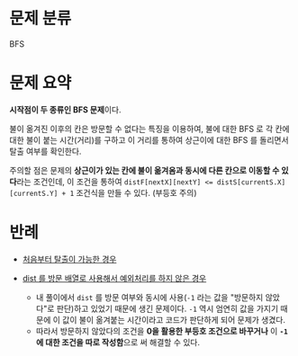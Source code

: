 # 문제 분류
BFS

# 문제 요약

**시작점이 두 종류인 BFS 문제**이다.

불이 옮겨진 이후의 칸은 방문할 수 없다는 특징을 이용하여, 불에 대한 BFS 로 각 칸에 대한 불이 붙는 시간(거리)를 구하고 이 거리를 통하여 상근이에 대한 BFS 를 돌리면서 탈출 여부를 확인한다.

주의할 점은 문제의 **상근이가 있는 칸에 불이 옮겨옴과 동시에 다른 칸으로 이동할 수 있다**라는 조건인데, 이 조건을 통하여 `distF[nextX][nextY] <= distS[currentS.X][currentS.Y] + 1` 조건식을 만들 수 있다. (부등호 주의)

# 반례

- [처음부터 탈출이 가능한 경우](https://www.acmicpc.net/board/view/103429)

- [dist 를 방문 배열로 사용해서 예외처리를 하지 않은 경우](https://www.acmicpc.net/board/view/77034)
  - 내 풀이에서 `dist` 를 방문 여부와 동시에 사용(`-1` 라는 값을 "방문하지 않았다"로 판단)하고 있었기 때문에 생긴 문제이다. `-1` 역시 엄연히 값을 가지기 때문에 이 값이 불이 옮겨붙는 시간이라고 코드가 판단하게 되어 문제가 생겼다.
  - 따라서 방문하지 않았다의 조건을 **0을 활용한 부등호 조건으로 바꾸거나** 이 **`-1` 에 대한 조건을 따로 작성함**으로 써 해결할 수 있다.
